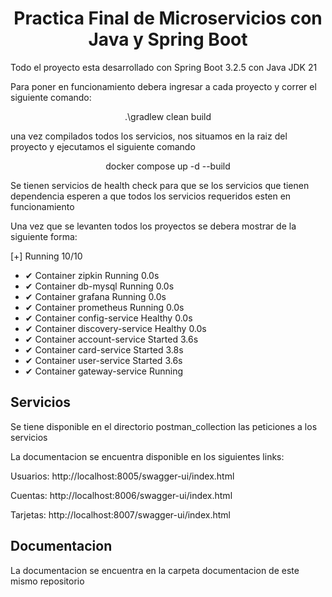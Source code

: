 
<h1 align="center">Practica Final de Microservicios con Java y Spring Boot</h1>
<p>Todo el proyecto esta desarrollado con Spring Boot 3.2.5 con Java JDK 21</p>


Para poner en funcionamiento debera ingresar a cada proyecto y correr el siguiente comando:

<p align="center"> .\gradlew clean build</p>

una vez compilados todos los servicios, nos situamos en la raiz del proyecto y ejecutamos el siguiente comando

<p align="center">  docker compose up -d --build </p>

Se tienen servicios de health check para que se los servicios que tienen dependencia esperen a que todos los servicios requeridos esten en funcionamiento

Una vez que se levanten todos los proyectos se debera mostrar de la siguiente forma:

[+] Running 10/10
- ✔ Container zipkin             Running                                                                                                                                                  0.0s
- ✔ Container db-mysql           Running                                                                                                                                                  0.0s
- ✔ Container grafana            Running                                                                                                                                                  0.0s
- ✔ Container prometheus         Running                                                                                                                                                  0.0s
- ✔ Container config-service     Healthy                                                                                                                                                  0.0s
- ✔ Container discovery-service  Healthy                                                                                                                                                  0.0s
- ✔ Container account-service    Started                                                                                                                                                  3.6s
- ✔ Container card-service       Started                                                                                                                                                  3.8s
- ✔ Container user-service       Started                                                                                                                                                  3.6s
- ✔ Container gateway-service    Running 


<h2>Servicios</h2>
Se tiene disponible en el directorio postman_collection las peticiones a los servicios

La documentacion se encuentra disponible en los siguientes links:
<p>
Usuarios:
http://localhost:8005/swagger-ui/index.html
</p>
<p>
Cuentas:
http://localhost:8006/swagger-ui/index.html
</p>
<p>
Tarjetas:
http://localhost:8007/swagger-ui/index.html
</p>

<h2>Documentacion</h2>
<p>La documentacion se encuentra en la carpeta documentacion de este mismo repositorio </p>
